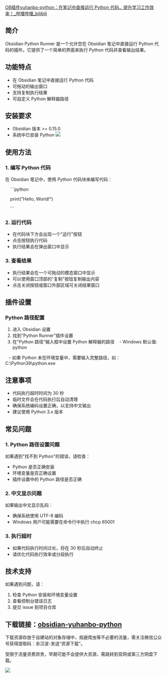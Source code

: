 [OB插件yuhanbo-python：在笔记中直接运行 Python 代码，提升学习工作效率！_哔哩哔哩_bilibili](https://www.bilibili.com/video/BV18wiBYXEnz/?vd_source=247ac77d4ae7339ea06d0fec09aa8f70#reply113605743805025)

## 简介

Obsidian Python Runner 是一个允许您在 Obsidian 笔记中直接运行 Python 代码的插件。它提供了一个简单的界面来执行 Python 代码并查看输出结果。

## 功能特点

* 在 Obsidian 笔记中直接运行 Python 代码
* 可拖动的输出窗口
* 支持复制执行结果
* 可自定义 Python 解释器路径
## 安装要求

* Obsidian 版本 >= 0.15.0
* 系统中已安装 Python
![](https://image.sanrenjz.com/Pasted%20image%2020241206115455.png)

## 使用方法

### 1. 编写 Python 代码

在 Obsidian 笔记中，使用 Python 代码块来编写代码：

    ```python

    print("Hello, World!")

    ```

### 2. 运行代码

* 在代码块下方会出现一个"运行"按钮
* 点击按钮执行代码
* 执行结果会在弹出窗口中显示
### 3. 查看结果

* 执行结果会在一个可拖动的模态窗口中显示
* 可以使用窗口顶部的"复制"按钮复制输出内容
* 点击关闭按钮或窗口外部区域可关闭结果窗口
## 插件设置

### Python 路径配置

1. 进入 Obsidian 设置
1. 找到"Python Runner"插件设置
1. 在"Python 路径"输入框中设置 Python 解释器的路径
   - Windows 默认值: python

   - 如果 Python 未在环境变量中，需要输入完整路径，如：C:\Python39\python.exe

## 注意事项

* 代码执行超时时间为 30 秒
* 临时文件会在代码执行后自动清理
* 确保系统编码设置正确，以支持中文输出
* 建议使用 Python 3.x 版本
## 常见问题

### 1. Python 路径设置问题

如果遇到"找不到 Python"的错误，请检查：

* Python 是否正确安装
* 环境变量是否正确设置
* 插件设置中的 Python 路径是否正确
### 2. 中文显示问题

如果输出中文显示乱码：

* 确保系统使用 UTF-8 编码
* Windows 用户可能需要在命令行中执行 chcp 65001
### 3. 执行超时

* 如果代码执行时间过长，将在 30 秒后自动终止
* 请优化代码执行效率或分段执行
## 技术支持

如果遇到问题，请：

1. 检查 Python 安装和环境变量设置
1. 查看控制台错误日志
1. 提交 issue 到项目仓库
## 下载链接：[obsidian-yuhanbo-python](https://kdy.sanrenjz.com/#s/_EANZqEQ)

下载资源存放于自建站的对象存储中，规避爬虫等不必要的流量，需关注微信公众号获得提取码：余汉波-发送“资源下载”。

受限于流量资费昂贵，早期可能不会提供大资源，需跳转到官网或第三方网盘下载。

![](https://gdsx.sanrenjz.com/PicGo/%E5%85%A8%E7%A0%81%E5%90%88%E4%B8%80.png)

